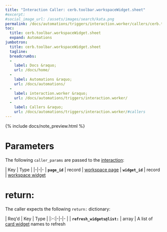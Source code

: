 ```yaml
---
title: "Interaction Caller: cerb.toolbar.workspaceWidget.sheet"
#excerpt: 
#social_image_url: /assets/images/search/kata.png
permalink: /docs/automations/triggers/interaction.worker/callers/cerb.toolbar.workspaceWidget.sheet/
toc:
  title: cerb.toolbar.workspaceWidget.sheet
  expand: Automations
jumbotron:
  title: cerb.toolbar.workspaceWidget.sheet
  tagline: 
  breadcrumbs:
  -
    label: Docs &raquo;
    url: /docs/home/
  -
    label: Automations &raquo;
    url: /docs/automations/
  -
    label: interaction.worker &raquo;
    url: /docs/automations/triggers/interaction.worker/
  -
    label: Callers &raquo;
    url: /docs/automations/triggers/interaction.worker/#callers
---
```


{% include docs/note_preview.html %}

# Parameters

The following `caller_params` are passed to the [interaction](/docs/automations/triggers/interaction.worker/):

| Key | Type | 
|-|-|-
| **`page_id`** | record | [workspace page](/docs/records/types/workspace_page/)
| **`widget_id`** | record | [workspace widget](/docs/records/types/workspace_widget/)

# return:

The caller expects the following `return:` dictionary:

| Req'd | Key | Type | 
|:-:|-|-|-
| | **`refresh_widgets@list:`** | array | A list of [card widget](/docs/records/types/card_widget/) names to refresh 
